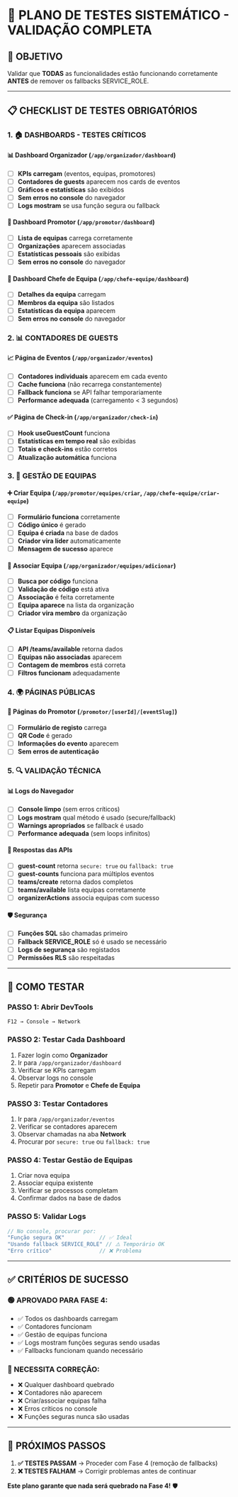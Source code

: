 # 🧪 PLANO DE TESTES SISTEMÁTICO - VALIDAÇÃO COMPLETA

## 🎯 **OBJETIVO**
Validar que **TODAS** as funcionalidades estão funcionando corretamente **ANTES** de remover os fallbacks SERVICE_ROLE.

---

## 📋 **CHECKLIST DE TESTES OBRIGATÓRIOS**

### **1. 🏠 DASHBOARDS - TESTES CRÍTICOS**

#### **📊 Dashboard Organizador** (`/app/organizador/dashboard`)
- [ ] **KPIs carregam** (eventos, equipas, promotores)
- [ ] **Contadores de guests** aparecem nos cards de eventos
- [ ] **Gráficos e estatísticas** são exibidos
- [ ] **Sem erros no console** do navegador
- [ ] **Logs mostram** se usa função segura ou fallback

#### **🎯 Dashboard Promotor** (`/app/promotor/dashboard`)  
- [ ] **Lista de equipas** carrega corretamente
- [ ] **Organizações** aparecem associadas
- [ ] **Estatísticas pessoais** são exibidas
- [ ] **Sem erros no console** do navegador

#### **👑 Dashboard Chefe de Equipa** (`/app/chefe-equipe/dashboard`)
- [ ] **Detalhes da equipa** carregam
- [ ] **Membros da equipa** são listados
- [ ] **Estatísticas da equipa** aparecem
- [ ] **Sem erros no console** do navegador

### **2. 📊 CONTADORES DE GUESTS**

#### **📈 Página de Eventos** (`/app/organizador/eventos`)
- [ ] **Contadores individuais** aparecem em cada evento
- [ ] **Cache funciona** (não recarrega constantemente)
- [ ] **Fallback funciona** se API falhar temporariamente
- [ ] **Performance adequada** (carregamento < 3 segundos)

#### **✅ Página de Check-in** (`/app/organizador/check-in`)
- [ ] **Hook useGuestCount** funciona
- [ ] **Estatísticas em tempo real** são exibidas
- [ ] **Totais e check-ins** estão corretos
- [ ] **Atualização automática** funciona

### **3. 👥 GESTÃO DE EQUIPAS**

#### **➕ Criar Equipa** (`/app/promotor/equipes/criar`, `/app/chefe-equipe/criar-equipe`)
- [ ] **Formulário funciona** corretamente
- [ ] **Código único** é gerado
- [ ] **Equipa é criada** na base de dados
- [ ] **Criador vira líder** automaticamente
- [ ] **Mensagem de sucesso** aparece

#### **🔗 Associar Equipa** (`/app/organizador/equipes/adicionar`)
- [ ] **Busca por código** funciona
- [ ] **Validação de código** está ativa
- [ ] **Associação** é feita corretamente
- [ ] **Equipa aparece** na lista da organização
- [ ] **Criador vira membro** da organização

#### **📋 Listar Equipas Disponíveis**
- [ ] **API /teams/available** retorna dados
- [ ] **Equipas não associadas** aparecem
- [ ] **Contagem de membros** está correta
- [ ] **Filtros funcionam** adequadamente

### **4. 🌍 PÁGINAS PÚBLICAS**

#### **🎪 Páginas do Promotor** (`/promotor/[userId]/[eventSlug]`)
- [ ] **Formulário de registo** carrega
- [ ] **QR Code** é gerado
- [ ] **Informações do evento** aparecem
- [ ] **Sem erros de autenticação**

### **5. 🔍 VALIDAÇÃO TÉCNICA**

#### **📊 Logs do Navegador**
- [ ] **Console limpo** (sem erros críticos)
- [ ] **Logs mostram** qual método é usado (secure/fallback)
- [ ] **Warnings apropriados** se fallback é usado
- [ ] **Performance adequada** (sem loops infinitos)

#### **🔧 Respostas das APIs**
- [ ] **guest-count** retorna `secure: true` ou `fallback: true`
- [ ] **guest-counts** funciona para múltiplos eventos
- [ ] **teams/create** retorna dados completos
- [ ] **teams/available** lista equipas corretamente
- [ ] **organizerActions** associa equipas com sucesso

#### **🛡️ Segurança**
- [ ] **Funções SQL** são chamadas primeiro
- [ ] **Fallback SERVICE_ROLE** só é usado se necessário
- [ ] **Logs de segurança** são registados
- [ ] **Permissões RLS** são respeitadas

---

## 🚀 **COMO TESTAR**

### **PASSO 1: Abrir DevTools**
```
F12 → Console → Network
```

### **PASSO 2: Testar Cada Dashboard**
1. Fazer login como **Organizador**
2. Ir para `/app/organizador/dashboard`
3. Verificar se KPIs carregam
4. Observar logs no console
5. Repetir para **Promotor** e **Chefe de Equipa**

### **PASSO 3: Testar Contadores**
1. Ir para `/app/organizador/eventos`
2. Verificar se contadores aparecem
3. Observar chamadas na aba **Network**
4. Procurar por `secure: true` ou `fallback: true`

### **PASSO 4: Testar Gestão de Equipas**
1. Criar nova equipa
2. Associar equipa existente
3. Verificar se processos completam
4. Confirmar dados na base de dados

### **PASSO 5: Validar Logs**
```javascript
// No console, procurar por:
"Função segura OK"           // ✅ Ideal
"Usando fallback SERVICE_ROLE" // ⚠️ Temporário OK
"Erro crítico"               // ❌ Problema
```

---

## ✅ **CRITÉRIOS DE SUCESSO**

### **🟢 APROVADO PARA FASE 4:**
- ✅ Todos os dashboards carregam
- ✅ Contadores funcionam
- ✅ Gestão de equipas funciona
- ✅ Logs mostram funções seguras sendo usadas
- ✅ Fallbacks funcionam quando necessário

### **🔴 NECESSITA CORREÇÃO:**
- ❌ Qualquer dashboard quebrado
- ❌ Contadores não aparecem
- ❌ Criar/associar equipas falha
- ❌ Erros críticos no console
- ❌ Funções seguras nunca são usadas

---

## 🎯 **PRÓXIMOS PASSOS**

1. **✅ TESTES PASSAM** → Proceder com Fase 4 (remoção de fallbacks)
2. **❌ TESTES FALHAM** → Corrigir problemas antes de continuar

**Este plano garante que nada será quebrado na Fase 4!** 🛡️